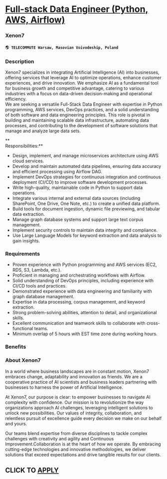 # [Full-stack Data Engineer (Python, AWS, Airflow)](https://www.remotewlb.com/apply/full-stack-data-engineer-python-aws-airflow)  
### Xenon7  
#### `🌎 TELECOMMUTE Warsaw, Masovian Voivodeship, Poland`  

### **Description**

Xenon7 specializes in integrating Artificial Intelligence (AI) into businesses, offering services that leverage AI to optimize operations, enhance customer experiences, and drive innovation. We emphasize AI as a fundamental tool for business growth and competitive advantage, catering to various industries with a focus on data-driven decision-making and operational efficiency.  
We are seeking a versatile Full-Stack Data Engineer with expertise in Python programming, AWS services, DevOps practices, and a solid understanding of both software and data engineering principles. This role is pivotal in building and maintaining scalable data infrastructure, automating data processes, and contributing to the development of software solutions that manage and analyze large data sets.

 **  
Responsibilities:**

  * Design, implement, and manage microservices architecture using AWS cloud services.
  * Develop and maintain automated data pipelines, ensuring data accuracy and efficient processing using Airflow DAG.
  * Implement DevOps strategies for continuous integration and continuous deployment (CI/CD) to improve software development processes.
  * Write high-quality, maintainable code in Python to support data operations.
  * Integrate various internal and external data sources (including SharePoint, One Drive, One Note, etc.) to create a unified data platform.
  * Build tools for document ingestion, dynamic file previewing, and tabular data extraction.
  * Manage graph database systems and support large text corpus management.
  * Implement security controls to maintain data integrity and compliance.
  * Use Large Language Models for keyword extraction and data analysis to gain insights.

### **Requirements**

  * Proven experience with Python programming and AWS services (EC2, RDS, S3, Lambda, etc.).
  * Proficient in managing and orchestrating workflows with Airflow.
  * Solid understanding of DevOps principles, including experience with CI/CD tools and practices.
  * Demonstrated experience with data engineering and familiarity with graph database management.
  * Expertise in data processing, corpus management, and keyword extraction.
  * Strong problem-solving abilities, attention to detail, and organizational skills.
  * Excellent communication and teamwork skills to collaborate with cross-functional teams.
  * Minimum overlap of 5 hours with EST time zone during working hours.

### **Benefits**

###  **About Xenon7**

In a world where business landscapes are in constant motion, Xenon7 embraces change, adaptability and innovation as friends. We are a cooperative practice of AI scientists and business leaders partnering with businesses to harness the power of Artificial Intelligence.

At Xenon7, our purpose is clear: to empower businesses to navigate AI complexity with confidence. Our mission is to revolutionize the way organizations approach AI challenges, leveraging intelligent solutions to unlock new possibilities. Our values of integrity, collaboration, and relentless pursuit of excellence guide every decision we make on our behalf and yours.

Our teams blend expertise from diverse disciplines to tackle complex challenges with creativity and agility and Continuous Improvement.Collaboration is at the heart of how we operate. By embracing cutting-edge technologies and innovative methodologies, we deliver solutions that exceed expectations and drive tangible results for our clients.

  
## CLICK TO [APPLY](https://www.remotewlb.com/apply/full-stack-data-engineer-python-aws-airflow)

